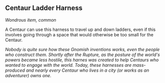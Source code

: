 ## Centaur Ladder Harness
*Wondrous item, common*

A Centaur can use this harness to travel up and down ladders, even if this involves going through a space that would otherwise be too small for the Centaur.

_Nobody is quite sure how these Gnomish inventions works, even the people who construct them. Shortly after the Rupture, as the posture of the world's powers became less hostile, this harnes was created to help Centaurs who wanted to engage with the world. Today, these harnesses are mass-produced and nearly every Centaur who lives in a city (or works as an adventurer) owns one._
